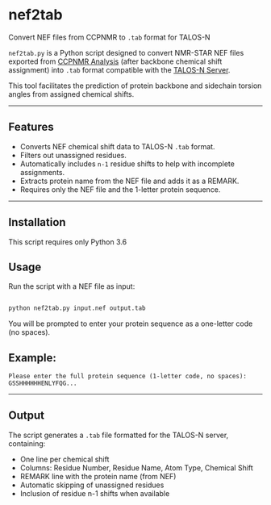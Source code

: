 # nef2tab

Convert NEF files from CCPNMR to `.tab` format for TALOS-N

`nef2tab.py` is a Python script designed to convert NMR-STAR NEF files exported from [CCPNMR Analysis](https://www.ccpn.ac.uk) (after backbone chemical shift assignment) into `.tab` format compatible with the [TALOS-N Server](https://spin.niddk.nih.gov/bax-apps/nmrserver/talosn/).

This tool facilitates the prediction of protein backbone and sidechain torsion angles from assigned chemical shifts.

---

## Features

- Converts NEF chemical shift data to TALOS-N `.tab` format.
- Filters out unassigned residues.
- Automatically includes `n-1` residue shifts to help with incomplete assignments.
- Extracts protein name from the NEF file and adds it as a REMARK.
- Requires only the NEF file and the 1-letter protein sequence.

---

## Installation

This script requires only Python 3.6

## Usage

Run the script with a NEF file as input:

```bash

python nef2tab.py input.nef output.tab
```
You will be prompted to enter your protein sequence as a one-letter code (no spaces).

## Example:
```
Please enter the full protein sequence (1-letter code, no spaces):
GSSHHHHHHENLYFQG...
```
---

## Output

The script generates a `.tab` file formatted for the TALOS-N server, containing:

- One line per chemical shift
- Columns: Residue Number, Residue Name, Atom Type, Chemical Shift
- REMARK line with the protein name (from NEF)
- Automatic skipping of unassigned residues
- Inclusion of residue n-1 shifts when available
